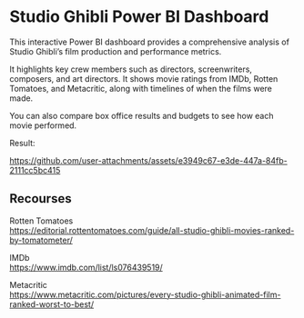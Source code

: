 # Studio Ghibli Power BI Dashboard

This interactive Power BI dashboard provides a comprehensive analysis of Studio Ghibli’s film production and performance metrics. 

It highlights key crew members such as directors, screenwriters, composers, and art directors.
It shows movie ratings from IMDb, Rotten Tomatoes, and Metacritic, along with timelines of when the films were made.

You can also compare box office results and budgets to see how each movie performed.

Result:<br>

https://github.com/user-attachments/assets/e3949c67-e3de-447a-84fb-2111cc5bc415

## Recourses <br>

Rotten Tomatoes<br>
https://editorial.rottentomatoes.com/guide/all-studio-ghibli-movies-ranked-by-tomatometer/

IMDb <br>
https://www.imdb.com/list/ls076439519/

Metacritic <br>
https://www.metacritic.com/pictures/every-studio-ghibli-animated-film-ranked-worst-to-best/


